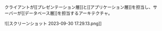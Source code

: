 クライアントが[[プレゼンテーション層]]と[[アプリケーション層]]を担当し、サーバーが[[データベース層]]を担当するアーキテクチャ。

![[スクリーンショット 2023-09-30 17.29.13.png]]